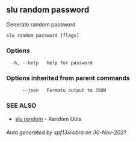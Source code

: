 ## slu random password

Generate random password

```
slu random password [flags]
```

### Options

```
  -h, --help   help for password
```

### Options inherited from parent commands

```
      --json   Formatu output to JSON
```

### SEE ALSO

* [slu random](slu_random.md)	 - Random Utils

###### Auto generated by spf13/cobra on 30-Nov-2021

